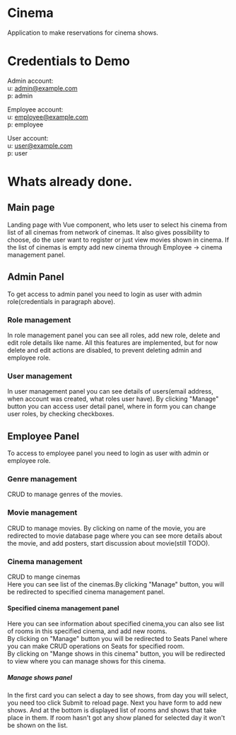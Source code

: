 # Cinema

Application to make reservations for cinema shows.

# Credentials to Demo

Admin account:  
u: admin@example.com  
p: admin

Employee account:  
u: employee@example.com  
p: employee

User account:  
u: user@example.com  
p: user  

# Whats already done.

## Main page
Landing page with Vue component, who lets user to select his cinema from list of all cinemas from network of cinemas. It also gives possibility to choose, do the user want to register or just view movies shown in cinema. If the list of cinemas is empty add new cinema through Employee -> cinema management panel.

## Admin Panel
To get access to admin panel you need to login as user with admin role(credentials in paragraph above).
### Role management
In role management panel you can see all roles, add new role, delete and edit role details like name.
All this features are implemented, but for now delete and edit actions are disabled, to prevent deleting admin and employee role.
### User management
In user management panel you can see details of users(email address, when account was created, what roles user have).
By clicking "Manage" button you can access user detail panel, where in form you can change user roles, by checking checkboxes.

## Employee Panel
To access to employee panel you need to login as user with admin or employee role.

### Genre management
CRUD to manage genres of the movies.
### Movie management
CRUD to manage movies. By clicking on name of the movie, you are redirected to movie database page where you can see more details about the movie, and add posters, start discussion about movie(still TODO).
### Cinema management
CRUD to mange cinemas  
Here you can see list of the cinemas.By clicking "Manage" button, you will be redirected to specified cinema management panel.
#### Specified cinema management panel
Here you can see information about specified cinema,you can also see list of rooms in this specified cinema, and add new rooms.  
By clicking on "Manage" button you will be redirected to Seats Panel where you can make CRUD operations on Seats for specified room.  
By clicking on "Mange shows in this cinema" button, you will be redirected to view where you can manage shows for this cinema.
##### Manage shows panel
In the first card you can select a day to see shows, from day you will select, you need too click Submit to reload page.
Next you have form to add new shows.
And at the bottom is displayed list of rooms and shows that take place in them. If room hasn't got any show planed for selected day it won't be shown on the list.

